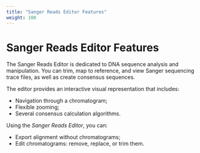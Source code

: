 ```yaml
---
title: "Sanger Reads Editor Features"
weight: 100
---
```


# Sanger Reads Editor Features

The Sanger Reads Editor is dedicated to DNA sequence analysis and manipulation. You can trim, map to reference, and view Sanger sequencing trace files, as well as create consensus sequences.

The editor provides an interactive visual representation that includes:

*   Navigation through a chromatogram;
*   Flexible zooming;
*   Several consensus calculation algorithms.

Using the _Sanger Reads Editor_, you can:

*   Export alignment without chromatograms;
*   Edit chromatograms: remove, replace, or trim them.